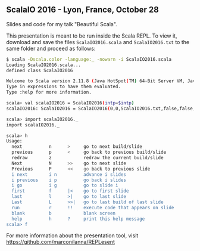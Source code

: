 ## ScalaIO 2016 - Lyon, France, October 28

Slides and code for my talk "Beautiful Scala".

This presentation is meant to be run inside the Scala REPL.
To view it, download and save the files `ScalaIO2016.scala`
and `ScalaIO2016.txt` to the same folder and proceed as follows:

```sh
$ scala -Dscala.color -language:_ -nowarn -i ScalaIO2016.scala
Loading ScalaIO2016.scala...
defined class ScalaIO2016

Welcome to Scala version 2.11.8 (Java HotSpot(TM) 64-Bit Server VM, Java 1.8.0_112).
Type in expressions to have them evaluated.
Type :help for more information.

scala> val scalaIO2016 = ScalaIO2016(intp=$intp)
scalaIO2016: ScalaIO2016 = ScalaIO2016(0,0,ScalaIO2016.txt,false,false,scala.tools.nsc.interpreter.ILoop$ILoopInterpreter@5ebe903a)

scala> import scalaIO2016._
import scalaIO2016._

scala> h
Usage:
  next          n      >     go to next build/slide
  previous      p      <     go back to previous build/slide
  redraw        z            redraw the current build/slide
  Next          N      >>    go to next slide
  Previous      P      <<    go back to previous slide
  i next        i n          advance i slides
  i previous    i p          go back i slides
  i go          i g          go to slide i
  first         f      |<    go to first slide
  last          l      >|    go to last slide
  Last          L      >>|   go to last build of last slide
  run           r      !!    execute code that appears on slide
  blank         b            blank screen
  help          h      ?     print this help message
scala> f
```

For more information about the presentation tool, visit https://github.com/marconilanna/REPLesent
